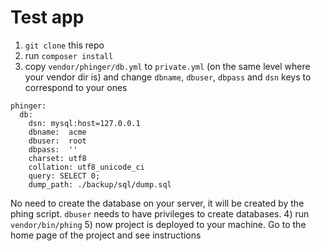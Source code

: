 # Test app

1) `git clone` this repo
2) run `composer install`
3) copy `vendor/phinger/db.yml` to `private.yml` (on the same level where your vendor dir is)
and change `dbname`, `dbuser`, `dbpass` and `dsn` keys to correspond to your ones
```
phinger:
  db:
    dsn: mysql:host=127.0.0.1
    dbname:  acme
    dbuser:  root
    dbpass:  ''
    charset: utf8
    collation: utf8_unicode_ci
    query: SELECT 0;
    dump_path: ./backup/sql/dump.sql
```
No need to create the database on your server, it will be created by the phing script. `dbuser` needs to have privileges to create databases.
4) run `vendor/bin/phing`
5) now project is deployed to your machine. Go to the home page of the project and see instructions
